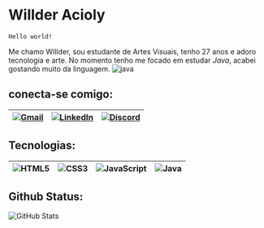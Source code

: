 
# Willder Acioly

`Hello world!`

Me chamo Willder, sou estudante de Artes Visuais, tenho 27 anos e adoro tecnologia e arte. No momento tenho me focado em estudar *Java*, acabei gostando muito da linguagem. 
![java](https://hermes.dio.me/articles/cover/7b89fda2-4af3-4ae0-98bc-ad2b65854909.png)


## conecta-se comigo:
[![Gmail](https://img.shields.io/badge/Gmail-660066?style=for-the-badge&logo=gmail&logoColor=black)](mailto:willder20@gmail.com) | [![LinkedIn](https://img.shields.io/badge/LinkedIn-660066?style=for-the-badge&logo=linkedin&logoColor=black)](https://www.linkedin.com/in/willder-acioly-8258b020a/) | [![Discord](https://img.shields.io/badge/Discord-660066?style=for-the-badge&logo=discord&logoColor=black)](https://https://discord.com/channels/vista4597/) 
:--------: | :------: | :-------:

 ## Tecnologias: 

![HTML5](https://img.shields.io/badge/HTML5-660066?style=for-the-badge&logo=html5&logoColor=white) | ![CSS3](https://img.shields.io/badge/CSS3-660066?style=for-the-badge&logo=css3&logoColor=white) | ![JavaScript](https://img.shields.io/badge/JavaScript-660066?style=for-the-badge&logo=javascript&logoColor=white) | ![Java](https://img.shields.io/badge/Java-660066?style=for-the-badge&logo=java)
:--------: | :------: | :-------: | :-------:

## Github Status:
![GitHub Stats](https://github-readme-stats.vercel.app/api?username=acioly2&theme=transparent&bg_color=000&border_color=b366ff&show_icons=true&icon_color=005ce6&title_color=005ce6&text_color=80b3ff&hide_title=true&hide=stars)